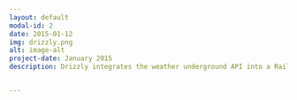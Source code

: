 ```yaml
---
layout: default
modal-id: 2
date: 2015-01-12
img: drizzly.png
alt: image-alt
project-date: January 2015
description: Drizzly integrates the weather underground API into a Rails app. Users sign in and are taken to a page with their current location's weather and ten day forecast. They can search other cities to see the same information and save cities to their favorites for quick access. This app was a two day group effort where my main role was styling. You can visit the app  <a href="https://drizzly.herokuapp.com/accounts/sign_in">here</a> and check out the code <a href="https://github.com/alisonmtague/drizzly">here</a>.


---
```

